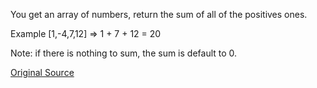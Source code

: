 You get an array of numbers, return the sum of all of the positives ones.

Example [1,-4,7,12] => 1 + 7 + 12 = 20

Note: if there is nothing to sum, the sum is default to 0.

[Original Source](https://www.codewars.com/kata/5715eaedb436cf5606000381/train/python)
